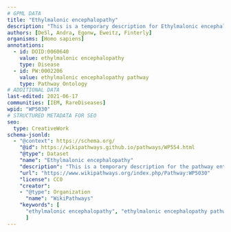 ```yaml
---
# GPML DATA
title: "Ethylmalonic encephalopathy"
description: "This is a temporary description for Ethylmalonic encephalopathy"
authors: [DeSl, Andra, Egonw, Eweitz, Finterly]
organisms: [Homo sapiens]
annotations:
  - id: DOID:0060640
    value: ethylmalonic encephalopathy
    type: Disease
  - id: PW:0002206
    value: ethylmalonic encephalopathy pathway
    type: Pathway Ontology
# ADDITIONAL DATA
last-edited: 2021-06-17
communities: [IEM, RareDiseases]
wpid: "WP5030"
# STRUCTURED METADATA FOR SEO
seo:
  type: CreativeWork
schema-jsonld:
  - "@context": https://schema.org/
    "@id": https://wikipathways.github.io/pathways/WP554.html
    "@type": Dataset
    "name": "Ethylmalonic encephalopathy"
    "description": "This is a temporary description for the pathway entitled: Ethylmalonic encephalopathy"
    "url": "https://www.wikipathways.org/index.php/Pathway:WP5030"
    "license": CC0
    "creator":
    - "@type": Organization
      "name": "WikiPathways"
    "keywords": [
      "ethylmalonic encephalopathy", "ethylmalonic encephalopathy pathway",
      ]
---
```

